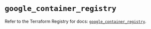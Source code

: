 # `google_container_registry`

Refer to the Terraform Registry for docs: [`google_container_registry`](https://registry.terraform.io/providers/hashicorp/google-beta/6.18.0/docs/resources/google_container_registry).
